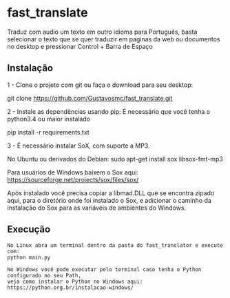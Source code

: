 <h1>fast_translate</h1>

<p>Traduz com audio um texto em outro idioma para Português, basta selecionar o texto que se quer traduzir em paginas da web ou documentos no desktop e pressionar Control +
Barra de Espaço </p>


<h2> Instalação </h2>

1 - Clone o projeto com git ou faça o download para seu desktop:

  git clone https://github.com/Gustavosmc/fast_translate.git

2 - Instale as dependências usando pip:
  É necessário que você tenha o python3.4 ou maior instalado

  pip install -r requirements.txt

3 - É necessário instalar SoX, com suporte a MP3. 

  No Ubuntu ou derivados do Debian: 
  sudo apt-get install sox libsox-fmt-mp3

  Para usuários de Windows baixem o Sox aqui:
  https://sourceforge.net/projects/sox/files/sox/

  Após instalado você precisa copiar a libmad.DLL que se encontra zipado aqui, para o diretório onde foi instalado o Sox,
  e adicionar o caminho da instalação do Sox para as variáveis de ambientes do Windows.
  
  <h2> Execução </h2>
  
    No Linux abra um terminal dentro da pasta do fast_translator e execute com:
    python main.py
    
    No Windows você pode executar pelo terminal caso tenha o Python configurado no seu Path,
    veja como instalar o Python no Windows aqui: https://python.org.br/instalacao-windows/
